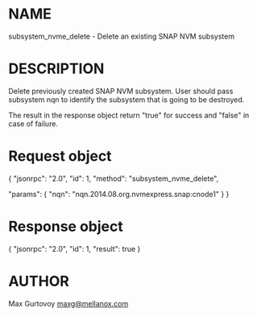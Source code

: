 # NAME

subsystem_nvme_delete - Delete an existing SNAP NVM subsystem

# DESCRIPTION

Delete previously created SNAP NVM subsystem. User should pass subsystem
nqn to identify the subsystem that is going to be destroyed.

The result in the response object return "true" for success and "false"
in case of failure.

# Request object

{
  "jsonrpc": "2.0",
  "id": 1,
  "method": "subsystem_nvme_delete",

  "params": {
    "nqn": "nqn.2014.08.org.nvmexpress.snap:cnode1"
  }
}

# Response object

{
  "jsonrpc": "2.0",
  "id": 1,
  "result": true
}


# AUTHOR

Max Gurtovoy <maxg@mellanox.com>

